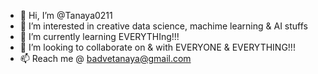 - 👋 Hi, I’m @Tanaya0211
- 👀 I’m interested in creative data science, machime learning & AI stuffs
- 🌱 I’m currently learning EVERYTHIng!!!
- 💞️ I’m looking to collaborate on & with EVERYONE & EVERYTHING!!!
- 📫 Reach me @ badvetanaya@gmail.com

